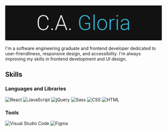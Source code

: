 ![C.A. Gloria](./cagloria-logo-full-black.png)

I'm a software engineering graduate and frontend developer dedicated to user-friendliness, responsive design, and accessibility. I'm always improving my skills in frontend development and UI design.

## Skills

### Languages and Libraries

<p>
  <img alt="React" src="https://shields.io/badge/React-61DAFB?logo=React&logoColor=black&style=for-the-badge" />
  <img alt="JavaScript" src="https://shields.io/badge/JavaScript-F7DF1E?logo=JavaScript&logoColor=black&style=for-the-badge" />
  <img alt="jQuery" src="https://shields.io/badge/jQuery-0769AD?logo=jQuery&logoColor=white&style=for-the-badge" />
  <img alt="Sass" src="https://shields.io/badge/Sass-CC6699?logo=Sass&logoColor=white&style=for-the-badge" />
  <img alt="CSS" src="https://shields.io/badge/CSS-1572B6?logo=CSS3&logoColor=white&style=for-the-badge" />
  <img alt="HTML" src="https://shields.io/badge/HTML-E34F26?logo=HTML5&logoColor=white&style=for-the-badge" />
</p>

### Tools

<p>
  <img alt="Visual Studio Code" src="https://shields.io/badge/Visual%20Studio%20Code-007ACC?logo=Visual%20Studio%20Code&logoColor=white&style=for-the-badge" />
  <img alt="Figma" src="https://shields.io/badge/Figma-F24E1E?logo=Figma&logoColor=white&style=for-the-badge" />
</p>
